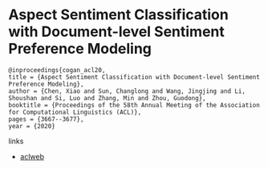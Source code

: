 # Aspect Sentiment Classification with Document-level Sentiment Preference Modeling

```
@inproceedings{cogan_acl20,
title = {Aspect Sentiment Classification with Document-level Sentiment Preference Modeling},
author = {Chen, Xiao and Sun, Changlong and Wang, Jingjing and Li, Shoushan and Si, Luo and Zhang, Min and Zhou, Guodong},
booktitle = {Proceedings of the 58th Annual Meeting of the Association for Computational Linguistics (ACL)},
pages = {3667--3677},
year = {2020}
```

links
- [aclweb](https://www.aclweb.org/anthology/2020.acl-main.338/)
